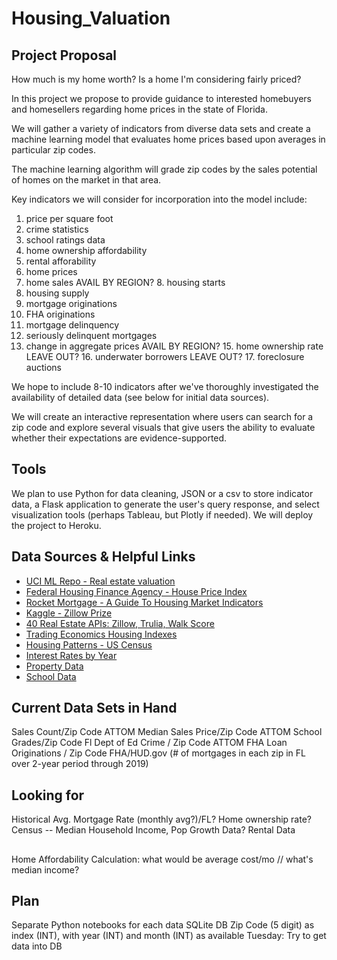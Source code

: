 # Housing_Valuation

## Project Proposal

How much is my home worth? Is a home I'm considering fairly priced? 

In this project we propose to provide guidance to interested homebuyers and homesellers regarding home prices in the state of Florida.

We will gather a variety of indicators from diverse data sets and create a machine learning model that evaluates home prices based upon averages in particular zip codes. 

The machine learning algorithm will grade zip codes by the sales potential of homes on the market in that area.

Key indicators we will consider for incorporation into the model include: 
1. price per square foot
2. crime statistics
3. school ratings data
4. home ownership affordability
5. rental afforability
6. home prices
7. home sales 
AVAIL BY REGION? 8. housing starts
9. housing supply
10. mortgage originations
11. FHA originations
12. mortgage delinquency
13. seriously delinquent mortgages
14. change in aggregate prices
AVAIL BY REGION? 15. home ownership rate
LEAVE OUT? 16. underwater borrowers
LEAVE OUT? 17. foreclosure auctions

We hope to include 8-10 indicators after we've thoroughly investigated the availability of detailed data (see below for initial data sources).

We will create an interactive representation where users can search for a zip code and explore several visuals that give users the ability to evaluate whether their expectations are evidence-supported.

## Tools

We plan to use Python for data cleaning, JSON or a csv to store indicator data, a Flask application to generate the user's query response, and select visualization tools (perhaps Tableau, but Plotly if needed). We will deploy the project to Heroku.

## Data Sources & Helpful Links
* [UCI ML Repo - Real estate valuation](https://archive.ics.uci.edu/ml/datasets/Real+estate+valuation+data+set)
* [Federal Housing Finance Agency - House Price Index](https://www.fhfa.gov/DataTools/Downloads/Pages/House-Price-Index-Datasets.aspx)
* [Rocket Mortgage - A Guide To Housing Market Indicators](https://www.rocketmortgage.com/learn/guide-to-housing-market-indicators)
* [Kaggle - Zillow Prize](https://www.kaggle.com/c/zillow-prize-1/data)
* [40 Real Estate APIs: Zillow, Trulia, Walk Score](https://www.programmableweb.com/news/40-real-estate-apis-zillow-trulia-walk-score/2012/02/15)
* [Trading Economics Housing Indexes](https://tradingeconomics.com/united-states/building-permits)
* [Housing Patterns - US Census](https://www.census.gov/data/tables/time-series/demo/housing-patterns/housing-patterns-tables.html)
* [Interest Rates by Year](https://data.worldbank.org/indicator/FR.INR.RINR?locations=US)
* [Property Data](https://api.developer.attomdata.com/home)
* [School Data](http://www.fldoe.org/accountability/accountability-reporting/school-grades/)

## Current Data Sets in Hand

Sales Count/Zip Code ATTOM
Median Sales Price/Zip Code ATTOM
School Grades/Zip Code Fl Dept of Ed
Crime / Zip Code ATTOM
FHA Loan Originations / Zip Code FHA/HUD.gov (# of mortgages in each zip in FL over 2-year period through 2019)

## Looking for
Historical Avg. Mortgage Rate (monthly avg?)/FL? 
Home ownership rate?
Census -- Median Household Income, Pop Growth Data? 
Rental Data

##
Home Affordability Calculation: what would be average cost/mo // what's median income?

## Plan
Separate Python notebooks for each data
SQLite DB
Zip Code (5 digit) as index (INT), with year (INT) and month (INT) as available
Tuesday: Try to get data into DB
